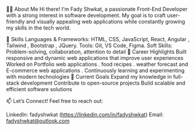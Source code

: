 👨‍💻 About Me
Hi there! I'm Fady Shwkat, a passionate Front-End Developer with a strong interest in software development. My goal is to craft user-friendly and visually appealing web applications while constantly growing my skills in the tech world.

🌟 Skills
Languages & Frameworks: HTML, CSS, JavaScript, React, Angular , Tailwind , Bootstrap , JQuery.
Tools: Git, VS Code, Figma.
Soft Skills: Problem-solving, collaboration, attention to detail
🚀 Career Highlights
Built responsive and dynamic web applications that improve user experiences
Worked on Portfolio web applications . food recipes . weather forecast and E-commerce web applications .
Continuously learning and experimenting with modern technologies
🎯 Current Goals
Expand my knowledge in full-stack development
Contribute to open-source projects
Build scalable and efficient software solutions

📫 Let’s Connect!
Feel free to reach out:

LinkedIn: fadyshwkat (https://linkedin.com/in/fadyshwkat)
Email: fadyshwkat@outlook.com 
